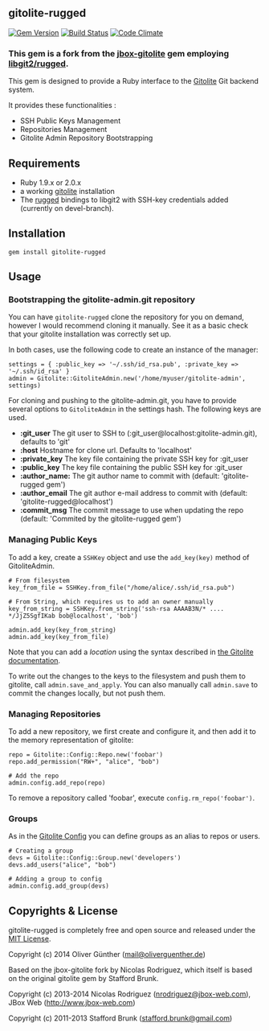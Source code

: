 ## gitolite-rugged
[![Gem Version](https://badge.fury.io/rb/gitolite-rugged.svg)](http://badge.fury.io/rb/gitolite-rugged)
[![Build Status](https://travis-ci.org/oliverguenther/gitolite-rugged.svg?branch=devel)](https://travis-ci.org/oliverguenther/gitolite-rugged)
[![Code Climate](https://codeclimate.com/github/oliverguenther/gitolite-rugged.png)](https://codeclimate.com/github/oliverguenther/gitolite-rugged)

### This gem is a fork from the [jbox-gitolite](https://github.com/jbox-web/gitolite) gem employing [libgit2/rugged](https://github.com/libgit2/rugged).


This gem is designed to provide a Ruby interface to the [Gitolite](https://github.com/sitaramc/gitolite) Git backend system.

It provides these functionalities :

* SSH Public Keys Management
* Repositories Management
* Gitolite Admin Repository Bootstrapping

## Requirements ##
* Ruby 1.9.x or 2.0.x
* a working [gitolite](https://github.com/sitaramc/gitolite) installation
* The [rugged](https://github.com/libgit2/rugged) bindings to libgit2 with SSH-key credentials added (currently on devel-branch).

## Installation ##

    gem install gitolite-rugged


## Usage ##

### Bootstrapping the gitolite-admin.git repository ###

You can have `gitolite-rugged` clone the repository for you on demand, however I would recommend cloning it manually.
See it as a basic check that your gitolite installation was correctly set up.

In both cases, use the following code to create an instance of the manager:

	settings = { :public_key => '~/.ssh/id_rsa.pub', :private_key => '~/.ssh/id_rsa' }
	admin = Gitolite::GitoliteAdmin.new('/home/myuser/gitolite-admin', settings)
		
For cloning and pushing to the gitolite-admin.git, you have to provide several options to `GitoliteAdmin` in the settings hash. The following keys are used.

* **:git_user** The git user to SSH to (:git_user@localhost:gitolite-admin.git), defaults to 'git'
* **:host** Hostname for clone url. Defaults to 'localhost'
* **:private_key** The key file containing the private SSH key for :git_user
* **:public_key** The key file containing the public SSH key for :git_user
* **:author_name:** The git author name to commit with (default: 'gitolite-rugged gem')
* **:author_email** The git author e-mail address to commit with (default: 'gitolite-rugged@localhost')
* **:commit_msg** The commit message to use when updating the repo (default: 'Commited by the gitolite-rugged gem')

### Managing Public Keys ###

To add a key, create a `SSHKey` object and use the `add_key(key)` method of GitoliteAdmin.

	# From filesystem
	key_from_file = SSHKey.from_file("/home/alice/.ssh/id_rsa.pub")
	
	# From String, which requires us to add an owner manually
	key_from_string = SSHKey.from_string('ssh-rsa AAAAB3N/* .... */JjZ5SgfIKab bob@localhost', 'bob')
	
	admin.add_key(key_from_string)
	admin.add_key(key_from_file)
	
Note that you can add a *location* using the syntax described in [the Gitolite documentation](http://gitolite.com/gitolite/users.html#old-style-multi-keys).
	

To write out the changes to the keys to the filesystem and push them to gitolite, call `admin.save_and_apply`.
You can also manually call `admin.save` to commit the changes locally, but not push them.


### Managing Repositories ###

To add a new repository, we first create and configure it, and then add it to the memory representation of gitolite:

	repo = Gitolite::Config::Repo.new('foobar')
	repo.add_permission("RW+", "alice", "bob")
	
	# Add the repo
	admin.config.add_repo(repo)
	
To remove a repository called 'foobar', execute `config.rm_repo('foobar')`.


### Groups ###

As in the [Gitolite Config](http://gitolite.com/gitolite/groups.html) you can define groups as an alias to repos or users.

	# Creating a group
	devs = Gitolite::Config::Group.new('developers')
	devs.add_users("alice", "bob")
	
	# Adding a group to config
	admin.config.add_group(devs)



## Copyrights & License
gitolite-rugged is completely free and open source and released under the [MIT License](https://github.com/oliverguenther/gitolite/blob/devel/LICENSE.txt).

Copyright (c) 2014 Oliver Günther (mail@oliverguenther.de)

Based on the jbox-gitolite fork by Nicolas Rodriguez, which itself is based on the original gitolite gem by Stafford Brunk.

Copyright (c) 2013-2014 Nicolas Rodriguez (nrodriguez@jbox-web.com), JBox Web (http://www.jbox-web.com)

Copyright (c) 2011-2013 Stafford Brunk (stafford.brunk@gmail.com)
